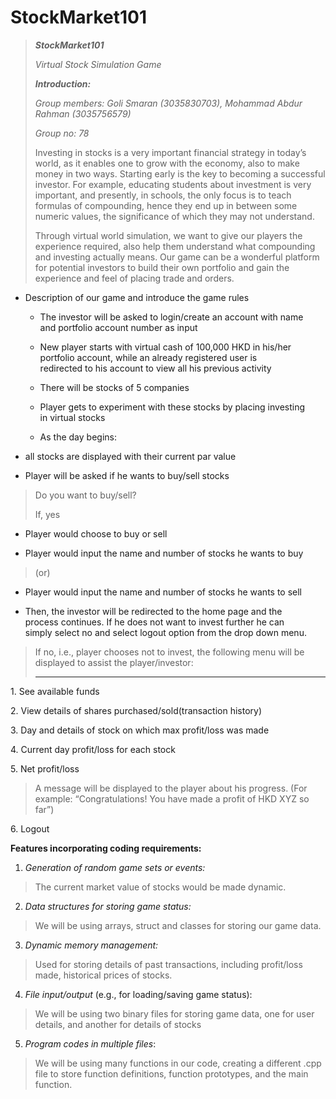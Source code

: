 # StockMarket101
> ***StockMarket101***
>
> *Virtual Stock Simulation Game*
>
> ***Introduction:***
> 
> *Group members: Goli Smaran (3035830703), Mohammad Abdur Rahman (3035756579)*
> 
> *Group no: 78*
>
> Investing in stocks is a very important financial strategy in today’s
> world, as it enables one to grow with the economy, also to make money
> in two ways. Starting early is the key to becoming a successful
> investor. For example, educating students about investment is very
> important, and presently, in schools, the only focus is to teach
> formulas of compounding, hence they end up in between some numeric
> values, the significance of which they may not understand.
>
> Through virtual world simulation, we want to give our players the
> experience required, also help them understand what compounding and
> investing actually means. Our game can be a wonderful platform for
> potential investors to build their own portfolio and gain the
> experience and feel of placing trade and orders.

-   Description of our game and introduce the game rules

    -   The investor will be asked to login/create an account with name<br>
        and portfolio account number as input

    -   New player starts with virtual cash of 100,000 HKD in his/her<br>
        portfolio account, while an already registered user is<br>
        redirected to his account to view all his previous activity<br>

    -   There will be stocks of 5 companies

    -   Player gets to experiment with these stocks by placing investing<br>
        in virtual stocks

    -   As the day begins:

<!-- -->

-   all stocks are displayed with their current par value

-   Player will be asked if he wants to buy/sell stocks

> Do you want to buy/sell?
>
> If, yes

-   Player would choose to buy or sell

<!-- -->

-   Player would input the name and number of stocks he wants to buy

> (or)

-   Player would input the name and number of stocks he wants to sell

<!-- -->

-   Then, the investor will be redirected to the home page and the<br>
    process continues. If he does not want to invest further he can<br>
    simply select no and select logout option from the drop down menu.<br>

> If no, i.e., player chooses not to invest, the following menu will be<br>
  displayed to assist the player/investor:
>
> --------------------------------------------------------------------------------------

1\. See available funds

2\. View details of shares purchased/sold(transaction history)

3\. Day and details of stock on which max profit/loss was made

4\. Current day profit/loss for each stock

5\. Net profit/loss

> A message will be displayed to the player about his progress.
> (For example: “Congratulations! You have made a profit of HKD XYZ so far”)

6\. Logout

**Features incorporating coding requirements:**

1.  *Generation of random game sets or events:*

> The current market value of stocks would be made dynamic.

2.  *Data structures for storing game status:*

> We will be using arrays, struct and classes for storing our game data.

3.  *Dynamic memory management:*

> Used for storing details of past transactions, including profit/loss
> made, historical prices of stocks.

4.  *File input/output* (e.g., for loading/saving game status):

> We will be using two binary files for storing game data, one for user
> details, and another for details of stocks

5.  *Program codes in multiple files*:

> We will be using many functions in our code, creating a different .cpp
> file to store function definitions, function prototypes, and the main
> function.
